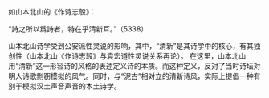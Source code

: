 如山本北山的《作诗志彀》：

“詩之所以爲詩者，特在乎清新耳。”（5338）

山本北山诗学受到公安派性灵说的影响，其中，“清新”是其诗学中的核心，有其独创性（山本北山《作诗志彀》与袁宏道性灵说关系再论）。
在这里，山本北山用“清新”这一形容诗的风格的表述定义诗的本质。而这种定义，反对了当时诗坛对明人诗歌剽窃模拟的风气。同时，与“泥古”相对立的清新诗风，实际上提倡一种有别于模拟汉土声音声音的本土诗学。

